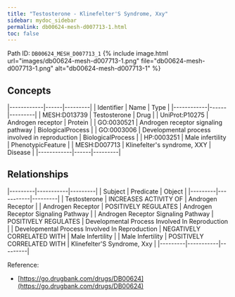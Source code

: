 ```yaml
---
title: "Testosterone - Klinefelter'S Syndrome, Xxy"
sidebar: mydoc_sidebar
permalink: db00624-mesh-d007713-1.html
toc: false 
---
```



Path ID: `DB00624_MESH_D007713_1`
{% include image.html url="images/db00624-mesh-d007713-1.png" file="db00624-mesh-d007713-1.png" alt="db00624-mesh-d007713-1" %}

## Concepts

|------------|------|---------|
| Identifier | Name | Type    |
|------------|------|---------|
| MESH:D013739 | Testosterone | Drug |
| UniProt:P10275 | Androgen receptor | Protein |
| GO:0030521 | Androgen receptor signaling pathway | BiologicalProcess |
| GO:0003006 | Developmental process involved in reproduction | BiologicalProcess |
| HP:0003251 | Male infertility | PhenotypicFeature |
| MESH:D007713 | Klinefelter's syndrome, XXY | Disease |
|------------|------|---------|

## Relationships

|---------|-----------|---------|
| Subject | Predicate | Object  |
|---------|-----------|---------|
| Testosterone | INCREASES ACTIVITY OF | Androgen Receptor |
| Androgen Receptor | POSITIVELY REGULATES | Androgen Receptor Signaling Pathway |
| Androgen Receptor Signaling Pathway | POSITIVELY REGULATES | Developmental Process Involved In Reproduction |
| Developmental Process Involved In Reproduction | NEGATIVELY CORRELATED WITH | Male Infertility |
| Male Infertility | POSITIVELY CORRELATED WITH | Klinefelter'S Syndrome, Xxy |
|---------|-----------|---------|

Reference: 
  - [https://go.drugbank.com/drugs/DB00624](https://go.drugbank.com/drugs/DB00624)
